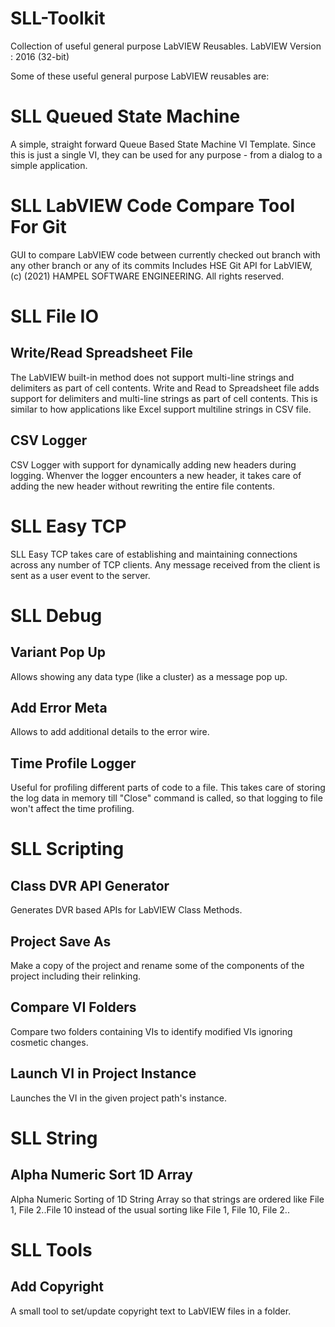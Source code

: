 # SLL-Toolkit
Collection of useful general purpose LabVIEW Reusables.
LabVIEW Version : 2016 (32-bit)

Some of these useful general purpose LabVIEW reusables are:

# SLL Queued State Machine
A simple, straight forward Queue Based State Machine VI Template. Since this is just a single VI, they can be used for any purpose - from a dialog to a simple application.

# SLL LabVIEW Code Compare Tool For Git
GUI to compare LabVIEW code between currently checked out branch with any other branch or any of its commits
Includes HSE Git API for LabVIEW, (c) (2021) HAMPEL SOFTWARE ENGINEERING. All rights reserved.

# SLL File IO
## Write/Read Spreadsheet File
The LabVIEW built-in method does not support multi-line strings and delimiters as part of cell contents. Write and Read to Spreadsheet file adds support for delimiters and multi-line strings as part of cell contents. This is similar to how applications like Excel support multiline strings in CSV file.

## CSV Logger
CSV Logger with support for dynamically adding new headers during logging. Whenver the logger encounters a new header, it takes care of adding the new header without rewriting the entire file contents.

# SLL Easy TCP
SLL Easy TCP takes care of establishing and maintaining connections across any number of TCP clients. Any message received from the client is sent as a user event to the server.

# SLL Debug
## Variant Pop Up
Allows showing any data type (like a cluster) as a message pop up.
## Add Error Meta
Allows to add additional details to the error wire.
## Time Profile Logger
Useful for profiling different parts of code to a file. This takes care of storing the log data in memory till "Close" command is called, so that logging to file won't affect the time profiling.

# SLL Scripting
## Class DVR API Generator
Generates DVR based APIs for LabVIEW Class Methods.
## Project Save As
Make a copy of the project and rename some of the components of the project including their relinking.
## Compare VI Folders
Compare two folders containing VIs to identify modified VIs ignoring cosmetic changes.
## Launch VI in Project Instance
Launches the VI in the given project path's instance.

# SLL String
## Alpha Numeric Sort 1D Array
Alpha Numeric Sorting of 1D String Array so that strings are ordered like File 1, File 2..File 10 instead of the usual sorting like File 1, File 10, File 2..

# SLL Tools
## Add Copyright
A small tool to set/update copyright text to LabVIEW files in a folder.
